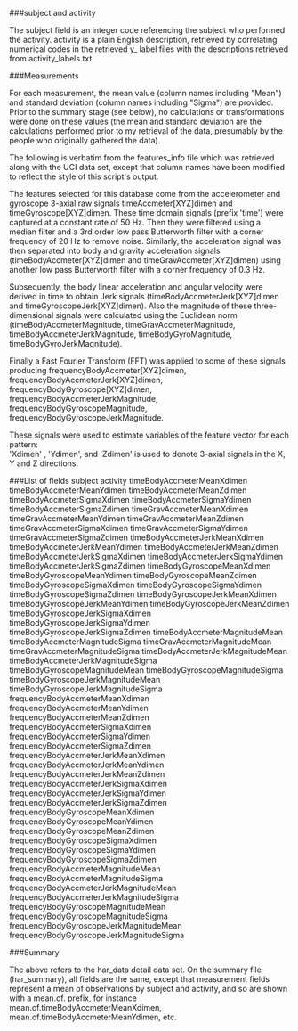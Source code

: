###subject and activity

The subject field is an integer code referencing the subject who performed the activity. activity is a plain English description, retrieved by correlating numerical codes in the retrieved y_ label files with the descriptions retrieved from activity_labels.txt

###Measurements

For each measurement, the mean value (column names including "Mean") and standard deviation (column names including "Sigma") are provided. Prior to the summary stage (see below), no calculations or transformations were done on these values (the mean and standard deviation are the calculations performed prior to my retrieval of the data, presumably by the people who originally gathered the data).

The following is verbatim from the features_info file which was retrieved along with the UCI data set, except that column names have been modified to reflect the style of this script's output.

The features selected for this database come from the accelerometer and gyroscope 3-axial raw signals timeAccmeter[XYZ]dimen and timeGyroscope[XYZ]dimen. These time domain signals (prefix 'time') were captured at a constant rate of 50 Hz. Then they were filtered using a median filter and a 3rd order low pass Butterworth filter with a corner frequency of 20 Hz to remove noise. Similarly, the acceleration signal was then separated into body and gravity acceleration signals (timeBodyAccmeter[XYZ]dimen and timeGravAccmeter[XYZ]dimen) using another low pass Butterworth filter with a corner frequency of 0.3 Hz. 

Subsequently, the body linear acceleration and angular velocity were derived in time to obtain Jerk signals (timeBodyAccmeterJerk[XYZ]dimen and timeGyroscopeJerk[XYZ]dimen). Also the magnitude of these three-dimensional signals were calculated using the Euclidean norm (timeBodyAccmeterMagnitude, timeGravAccmeterMagnitude, timeBodyAccmeterJerkMagnitude, timeBodyGyroMagnitude, timeBodyGyroJerkMagnitude). 

Finally a Fast Fourier Transform (FFT) was applied to some of these signals producing frequencyBodyAccmeter[XYZ]dimen, frequencyBodyAccmeterJerk[XYZ]dimen, frequencyBodyGyroscope[XYZ]dimen, frequencyBodyAccmeterJerkMagnitude, frequencyBodyGyroscopeMagnitude, frequencyBodyGyroscopeJerkMagnitude.

These signals were used to estimate variables of the feature vector for each pattern:  
'Xdimen' , 'Ydimen', and 'Zdimen' is used to denote 3-axial signals in the X, Y and Z directions.

###List of fields
subject
activity
timeBodyAccmeterMeanXdimen
timeBodyAccmeterMeanYdimen
timeBodyAccmeterMeanZdimen
timeBodyAccmeterSigmaXdimen
timeBodyAccmeterSigmaYdimen
timeBodyAccmeterSigmaZdimen
timeGravAccmeterMeanXdimen
timeGravAccmeterMeanYdimen
timeGravAccmeterMeanZdimen
timeGravAccmeterSigmaXdimen
timeGravAccmeterSigmaYdimen
timeGravAccmeterSigmaZdimen
timeBodyAccmeterJerkMeanXdimen
timeBodyAccmeterJerkMeanYdimen
timeBodyAccmeterJerkMeanZdimen
timeBodyAccmeterJerkSigmaXdimen
timeBodyAccmeterJerkSigmaYdimen
timeBodyAccmeterJerkSigmaZdimen
timeBodyGyroscopeMeanXdimen
timeBodyGyroscopeMeanYdimen
timeBodyGyroscopeMeanZdimen
timeBodyGyroscopeSigmaXdimen
timeBodyGyroscopeSigmaYdimen
timeBodyGyroscopeSigmaZdimen
timeBodyGyroscopeJerkMeanXdimen
timeBodyGyroscopeJerkMeanYdimen
timeBodyGyroscopeJerkMeanZdimen
timeBodyGyroscopeJerkSigmaXdimen
timeBodyGyroscopeJerkSigmaYdimen
timeBodyGyroscopeJerkSigmaZdimen
timeBodyAccmeterMagnitudeMean
timeBodyAccmeterMagnitudeSigma
timeGravAccmeterMagnitudeMean
timeGravAccmeterMagnitudeSigma
timeBodyAccmeterJerkMagnitudeMean
timeBodyAccmeterJerkMagnitudeSigma
timeBodyGyroscopeMagnitudeMean
timeBodyGyroscopeMagnitudeSigma
timeBodyGyroscopeJerkMagnitudeMean
timeBodyGyroscopeJerkMagnitudeSigma
frequencyBodyAccmeterMeanXdimen
frequencyBodyAccmeterMeanYdimen
frequencyBodyAccmeterMeanZdimen
frequencyBodyAccmeterSigmaXdimen
frequencyBodyAccmeterSigmaYdimen
frequencyBodyAccmeterSigmaZdimen
frequencyBodyAccmeterJerkMeanXdimen
frequencyBodyAccmeterJerkMeanYdimen
frequencyBodyAccmeterJerkMeanZdimen
frequencyBodyAccmeterJerkSigmaXdimen
frequencyBodyAccmeterJerkSigmaYdimen
frequencyBodyAccmeterJerkSigmaZdimen
frequencyBodyGyroscopeMeanXdimen
frequencyBodyGyroscopeMeanYdimen
frequencyBodyGyroscopeMeanZdimen
frequencyBodyGyroscopeSigmaXdimen
frequencyBodyGyroscopeSigmaYdimen
frequencyBodyGyroscopeSigmaZdimen
frequencyBodyAccmeterMagnitudeMean
frequencyBodyAccmeterMagnitudeSigma
frequencyBodyAccmeterJerkMagnitudeMean
frequencyBodyAccmeterJerkMagnitudeSigma
frequencyBodyGyroscopeMagnitudeMean
frequencyBodyGyroscopeMagnitudeSigma
frequencyBodyGyroscopeJerkMagnitudeMean
frequencyBodyGyroscopeJerkMagnitudeSigma

###Summary

The above refers to the har_data detail data set. On the summary file (har_summary), all fields are the same, except that measurement fields represent a mean of observations by subject and activity, and so are shown with a mean.of. prefix, for instance mean.of.timeBodyAccmeterMeanXdimen, mean.of.timeBodyAccmeterMeanYdimen, etc.
